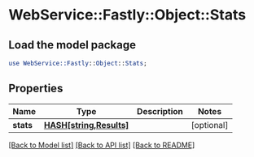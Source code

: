# WebService::Fastly::Object::Stats

## Load the model package
```perl
use WebService::Fastly::Object::Stats;
```

## Properties
Name | Type | Description | Notes
------------ | ------------- | ------------- | -------------
**stats** | [**HASH[string,Results]**](Results.md) |  | [optional] 

[[Back to Model list]](../README.md#documentation-for-models) [[Back to API list]](../README.md#documentation-for-api-endpoints) [[Back to README]](../README.md)


